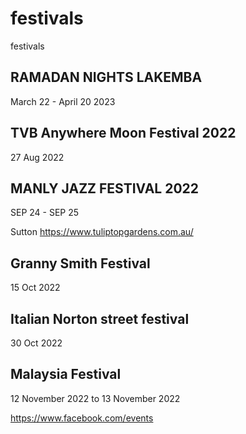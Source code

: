 # festivals
festivals
## RAMADAN NIGHTS LAKEMBA
March 22 - April 20 2023

## TVB Anywhere Moon Festival 2022
27 Aug 2022

## MANLY JAZZ FESTIVAL 2022
SEP 24 - SEP 25

Sutton
https://www.tuliptopgardens.com.au/


## Granny Smith Festival
15 Oct 2022


## Italian Norton street festival
30 Oct 2022


## Malaysia Festival
12 November 2022 to 13 November 2022


https://www.facebook.com/events
